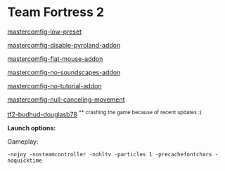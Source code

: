 # Team Fortress 2

[mastercomfig-low-preset](https://github.com/mastercomfig/mastercomfig/releases)

[mastercomfig-disable-pyroland-addon](https://github.com/mastercomfig/mastercomfig/releases)

[mastercomfig-flat-mouse-addon](https://github.com/mastercomfig/mastercomfig/releases)

[mastercomfig-no-soundscapes-addon](https://github.com/mastercomfig/mastercomfig/releases)

[mastercomfig-no-tutorial-addon](https://github.com/mastercomfig/mastercomfig/releases)

[mastercomfig-null-canceling-movement](https://github.com/mastercomfig/mastercomfig/releases)

[tf2-budhud-douglasb78](https://github.com/douglasb78/tf2-budhud-douglasb78) <sup>** crashing the game because of recent updates :(</sup>

**Launch options:**

Gameplay:

    -nojoy -nosteamcontroller -nohltv -particles 1 -precachefontchars -noquicktime
